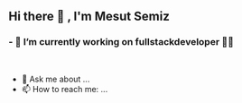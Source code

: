 ## Hi there :wave: , I'm Mesut Semiz  


### - 🔭 I’m currently working on fullstackdeveloper :man_technologist:
<br>

- 💬 Ask me about ...
- 📫 How to reach me: ...





<!--
**mesutsemiz/MesutSemiz** is a ✨ _special_ ✨ repository because its `README.md` (this file) appears on your GitHub profile.

Here are some ideas to get you started:

- 🔭 I’m currently working on ...
- 🌱 I’m currently learning ...
- 👯 I’m looking to collaborate on ...
- 🤔 I’m looking for help with ...
- 💬 Ask me about ...
- 📫 How to reach me: ...
- 😄 Pronouns: ...
- ⚡ Fun fact: ...
-->
